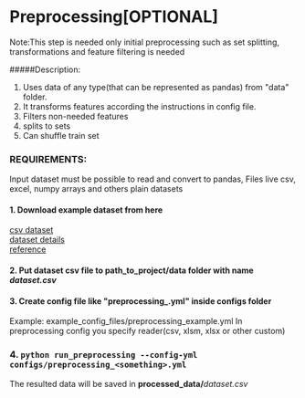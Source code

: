 # Preprocessing[OPTIONAL]
Note:This step is needed only initial preprocessing such as set splitting, transformations and feature filtering is needed

#####Description:
1. Uses data of any type(that can be represented as pandas) from "data" folder. 
2. It transforms features according the instructions in config file. 
3. Filters non-needed features
4. splits to sets
5. Can shuffle train set


### REQUIREMENTS:
Input dataset must be possible to read and convert to pandas, Files live csv, excel, numpy arrays and others plain datasets

#### 1. Download example dataset from here
[csv dataset](https://raw.githubusercontent.com/jbrownlee/Datasets/master/pima-indians-diabetes.data.csv) <br/>
[dataset details](https://raw.githubusercontent.com/jbrownlee/Datasets/master/pima-indians-diabetes.names) <br/>
[reference](https://machinelearningmastery.com/tutorial-first-neural-network-python-keras/) <br/>
#### 2. Put dataset csv file to **path_to_project/data** folder with name _dataset.csv_

#### 3. Create config file like "preprocessing_<something>.yml" inside **configs** folder <br/>
Example: example_config_files/preprocessing_example.yml
In preprocessing config you specify reader(csv, xlsm, xlsx or other custom)

### 4. `python run_preprocessing --config-yml configs/preprocessing_<something>.yml`
The resulted data will be saved in **processed_data/**_dataset.csv_
